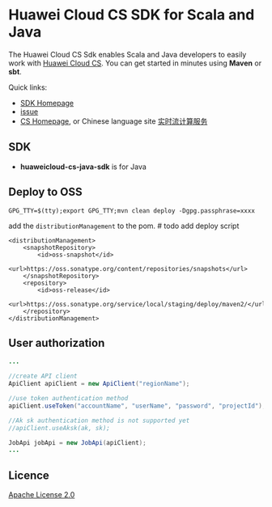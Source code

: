 #  Huawei Cloud CS SDK for Scala and Java

The Huawei Cloud CS Sdk enables Scala and Java developers to easily work with [Huawei Cloud CS](http://www.huaweicloud.com/en-us/product/cs.html). You can get started in minutes using **Maven** or **sbt**.

Quick links:

- [SDK Homepage](http://developer.huaweicloud.com/dev/sdk?all)
- [issue](https://github.com/huaweicloudsdk/huaweicloud-cs-sdk/issues)
- [CS Homepage](http://www.huaweicloud.com/en-us/product/cs.html), or Chinese language site [实时流计算服务](http://www.huaweicloud.com/product/cs.html)

##  SDK

- **huaweicloud-cs-java-sdk** is for Java 

##  Deploy to OSS

```
GPG_TTY=$(tty);export GPG_TTY;mvn clean deploy -Dgpg.passphrase=xxxx
```

add the `distributionManagement` to the pom. # todo add deploy script 

```
<distributionManagement>
    <snapshotRepository>
        <id>oss-snapshot</id>
        <url>https://oss.sonatype.org/content/repositories/snapshots</url>
    </snapshotRepository>
    <repository>
        <id>oss-release</id>
        <url>https://oss.sonatype.org/service/local/staging/deploy/maven2/</url>
    </repository>
</distributionManagement>
```

## User authorization

```java
...

//create API client
ApiClient apiClient = new ApiClient("regionName");

//use token authentication method
apiClient.useToken("accountName", "userName", "password", "projectId");

//Ak sk authentication method is not supported yet
//apiClient.useAksk(ak, sk);

JobApi jobApi = new JobApi(apiClient);
...
```

##  Licence

[Apache License 2.0](https://www.apache.org/licenses/LICENSE-2.0.html)
